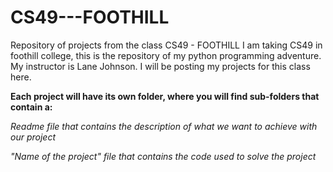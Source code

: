 # CS49---FOOTHILL
Repository of projects from the class CS49 - FOOTHILL
I am taking CS49 in foothill college, this is the repository of my python programming adventure. My instructor is Lane Johnson. I will be posting my projects for this class here.

**Each project will have its own folder, where you will find sub-folders that contain a:**


_Readme file that contains the description of what we want to achieve with our project_

_"Name of the project" file that contains the code used to solve the project_
